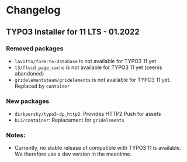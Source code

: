 # Changelog

## TYPO3 Installer for 11 LTS - 01.2022

### Removed packages

- `lavitto/form-to-database` is not available for TYPO3 11 yet
- `t3/fluid_page_cache` is not available for TYPO3 11 yet (seems abandoned)
- `gridelementsteam/gridelements` is not available for TYPO3 11 yet. Replaced by `container`

### New packages

- `dirkpersky/typo3-dp_http2`: Provides HTTP2 Push for assets
- `b13/container`: Replacement for `gridelements`

### Notes:

- Currently, no stable release of  compatible with TYPO3 11 is available. We therefore
use a dev version in the meantime.
